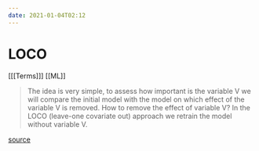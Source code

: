 ```yaml
---
date: 2021-01-04T02:12
---
```


# LOCO

[[[Terms]]]
[[ML]]

> The idea is very simple, to assess how important is the variable V we will compare the initial model with the model on which effect of the variable V is removed. How to remove the effect of variable V? In the LOCO (leave-one covariate out) approach we retrain the model without variable V.

[source](https://medium.com/responsibleml/basic-xai-with-dalex-part-2-permutation-based-variable-importance-1516c2924a14)